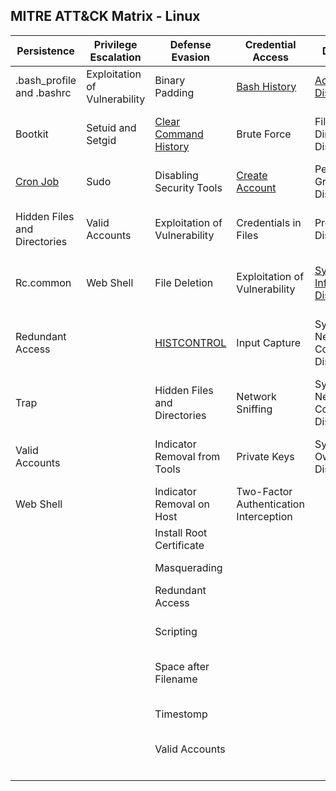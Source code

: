 ## MITRE ATT&CK Matrix - Linux

| Persistence                  | Privilege Escalation          | Defense Evasion               | Credential Access                      | Discovery                              | Lateral Movement                | Execution                | Collection                     | Exfiltration                                  | Command and Control                     |
|------------------------------|-------------------------------|-------------------------------|----------------------------------------|----------------------------------------|---------------------------------|--------------------------|--------------------------------|-----------------------------------------------|-----------------------------------------|
| .bash_profile and .bashrc    | Exploitation of Vulnerability | Binary Padding                | [Bash History](Credential_Access/Bash_History.md)                           | [Account Discovery](Discovery/Account_Discovery.md)                      | Application Deployment Software | Command-Line Interface   | Audio Capture                  | Automated Exfiltration                        | Commonly Used Port                      |
| Bootkit                      | Setuid and Setgid             | [Clear Command History](Defense_Evasion/Clear_Command_History.md)          | Brute Force                            | File and Directory Discovery           | Exploitation of Vulnerability   | Graphical User Interface | Automated Collection           | Data Compressed                               | Communication Through Removable Media   |
| [Cron Job](Persistence/Cron_Job.md)                     | Sudo                          | Disabling Security Tools      | [Create Account](Credential_Access/Create_Account.md)                         | Permission Groups Discovery            | Remote File Copy                | Scripting                | Clipboard Data                 | Data Encrypted                                | Connection Proxy                        |
| Hidden Files and Directories | Valid Accounts                | Exploitation of Vulnerability | Credentials in Files                   | Process Discovery                      | Remote Services                 | Source                   | Data Staged                    | Data Transfer Size Limits                     | Custom Command and Control Protocol     |
| Rc.common                    | Web Shell                     | File Deletion                 | Exploitation of Vulnerability          | [System Information Discovery](Discovery/System_Information_Discovery.md)           | Third-party Software            | Space after Filename     | Data from Local System         | Exfiltration Over Alternative Protocol        | Custom Cryptographic Protocol           |
| Redundant Access             |                               | [HISTCONTROL](Defense_Evasion/HISTCONTROL.md)                   | Input Capture                          | System Network Configuration Discovery |                                 | Third-party Software     | Data from Network Shared Drive | Exfiltration Over Command and Control Channel | Data Encoding                           |
| Trap                         |                               | Hidden Files and Directories  | Network Sniffing                       | System Network Connections Discovery   |                                 | Trap                     | Data from Removable Media      | Exfiltration Over Other Network Medium        | Data Obfuscation                        |
| Valid Accounts               |                               | Indicator Removal from Tools  | Private Keys                           | System Owner/User Discovery            |                                 |                          | Input Capture                  | Exfiltration Over Physical Medium             | Fallback Channels                       |
| Web Shell                    |                               | Indicator Removal on Host     | Two-Factor Authentication Interception |                                        |                                 |                          | Screen Capture                 | Scheduled Transfer                            | Multi-Stage Channels                    |
|                              |                               | Install Root Certificate      |                                        |                                        |                                 |                          |                                |                                               | Multiband Communication                 |
|                              |                               | Masquerading                  |                                        |                                        |                                 |                          |                                |                                               | Multilayer Encryption                   |
|                              |                               | Redundant Access              |                                        |                                        |                                 |                          |                                |                                               | Remote File Copy                        |
|                              |                               | Scripting                     |                                        |                                        |                                 |                          |                                |                                               | Standard Application Layer Protocol     |
|                              |                               | Space after Filename          |                                        |                                        |                                 |                          |                                |                                               | Standard Cryptographic Protocol         |
|                              |                               | Timestomp                     |                                        |                                        |                                 |                          |                                |                                               | Standard Non-Application Layer Protocol |
|                              |                               | Valid Accounts                |                                        |                                        |                                 |                          |                                |                                               | Uncommonly Used Port                    |
|                              |                               |                               |                                        |                                        |                                 |                          |                                |                                               | Web Service                             |
